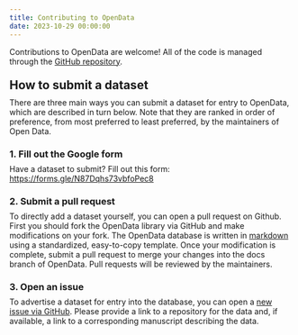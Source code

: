 ```yaml
---
title: Contributing to OpenData
date: 2023-10-29 00:00:00
---
```


Contributions to OpenData are welcome! All of the code is managed through the [GitHub repository](https://github.com/nimh-dsst/opendata).

<h2 style="margin: 1em 0em 0.5em 0em">How to submit a dataset</h2>
There are three main ways you can submit a dataset for entry to OpenData, which are described in turn below. Note that they are ranked in order of preference, from most preferred to least preferred, by the maintainers of Open Data.

<h3 style="margin: 1.33em 0em 0.5em 0em">1. Fill out the Google form</h3>
Have a dataset to submit? Fill out this form: <a href="https://forms.gle/N87Dqhs73vbfoPec8" target="_blank">https://forms.gle/N87Dqhs73vbfoPec8</a>

<h3 style="margin: 1.33em 0em 0.5em 0em">2. Submit a pull request</h3>
To directly add a dataset yourself, you can open a pull request on Github. First you should fork the OpenData library via GitHub and make modifications on your fork. The OpenData database is written in <a href="https://www.markdownguide.org/cheat-sheet/" target="_blank">markdown</a> using a standardized, easy-to-copy template. Once your modification is complete, submit a pull request to merge your changes into the docs branch of OpenData. Pull requests will be reviewed by the maintainers.

<h3 style="margin: 1.33em 0em 0.5em 0em">3. Open an issue</h3>
To advertise a dataset for entry into the database, you can open a <a href="https://www.github.com/nimh-dsst/opendata/issues/new" target="_blank">new issue via GitHub</a>. Please provide a link to a repository for the data and, if available, a link to a corresponding manuscript describing the data.
